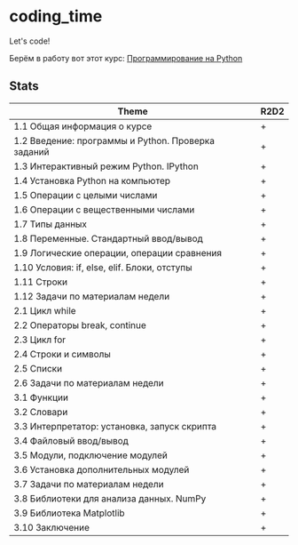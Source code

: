 # coding_time

Let's code!

Берём в работу вот этот курс:
[Программирование на Python](https://stepik.org/course/67)

## Stats

| Theme | R2D2 |
| -- | -- |
|1.1 Общая информация о курсе| + |
|1.2 Введение: программы и Python. Проверка заданий| + |
|1.3 Интерактивный режим Python. IPython| + |
|1.4 Установка Python на компьютер| + |
|1.5 Операции с целыми числами| + |
|1.6 Операции с вещественными числами| + |
|1.7 Типы данных| + |
|1.8 Переменные. Стандартный ввод/вывод| + |
|1.9 Логические операции, операции сравнения| + |
|1.10 Условия: if, else, elif. Блоки, отступы| + |
|1.11 Строки| + |
|1.12 Задачи по материалам недели| + |
|2.1 Цикл while| + |
|2.2 Операторы break, continue| + |
|2.3 Цикл for| + |
|2.4 Строки и символы| + |
|2.5 Списки| + |
|2.6 Задачи по материалам недели| + |
|3.1 Функции| + |
|3.2 Словари| + |
|3.3 Интерпретатор: установка, запуск скрипта| + |
|3.4 Файловый ввод/вывод| + |
|3.5 Модули, подключение модулей| + |
|3.6 Установка дополнительных модулей| + |
|3.7 Задачи по материалам недели| + |
|3.8 Библиотеки для анализа данных. NumPy| + |
|3.9 Библиотека Matplotlib| + |
|3.10 Заключение| + |
